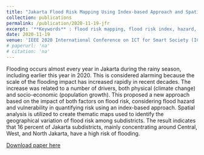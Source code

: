 ```yaml
---
title: "Jakarta Flood Risk Mapping Using Index-based Approach and Spatial Analysis"
collection: publications
permalink: /publication/2020-11-19-jfr
excerpt: '**Keywords** : flood risk mapping, flood risk index, hazard, vulnerability, spatial analysis, thematic maps, climate change, socio-economic'
date: 2020-11-19
venue: 'IEEE 2020 International Conference on ICT for Smart Society (ICISS)'
# paperurl: 'na'
# citation: 'na'
---
```

Flooding occurs almost every year in Jakarta during the rainy season, including earlier this year in 2020. This is considered alarming because the scale of the flooding impact has increased rapidly in recent decades. The increase was related to a number of drivers, both physical (climate change) and socio-economic (population growth). This proposed a new approach based on the impact of both factors on flood risk, considering flood hazard and vulnerability in quantifying risk using an index-based approach. Spatial analysis is utilized to create thematic maps used to identify the geographical variation of flood risk among subdistricts. The result indicates that 16 percent of Jakarta subdistricts, mainly concentrating around Central, West, and North Jakarta, have a high risk of flooding.

[Download paper here](https://ieeexplore.ieee.org/abstract/document/9307583/)